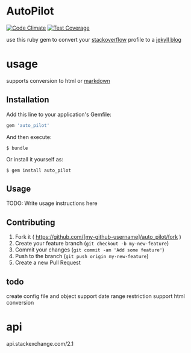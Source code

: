# AutoPilot
[![Code Climate](https://codeclimate.com/github/lfender6445/auto_pilot/badges/gpa.svg)](https://codeclimate.com/github/lfender6445/auto_pilot)
[![Test Coverage](https://codeclimate.com/github/lfender6445/auto_pilot/badges/coverage.svg)](https://codeclimate.com/github/lfender6445/auto_pilot)


use this ruby gem to convert your [stackoverflow](http://www.stackoverflow.com/) profile to a [jekyll blog](https://help.github.com/articles/using-jekyll-with-pages/)


# usage
supports conversion to html or [markdown](https://github.com/adam-p/markdown-here/wiki/Markdown-Cheatsheet)

## Installation

Add this line to your application's Gemfile:

```ruby
gem 'auto_pilot'
```

And then execute:

    $ bundle

Or install it yourself as:

    $ gem install auto_pilot

## Usage

TODO: Write usage instructions here

## Contributing

1. Fork it ( https://github.com/[my-github-username]/auto_pilot/fork )
2. Create your feature branch (`git checkout -b my-new-feature`)
3. Commit your changes (`git commit -am 'Add some feature'`)
4. Push to the branch (`git push origin my-new-feature`)
5. Create a new Pull Request

## todo

create config file and object
support date range restriction
support html conversion

# api
api.stackexchange.com/2.1
